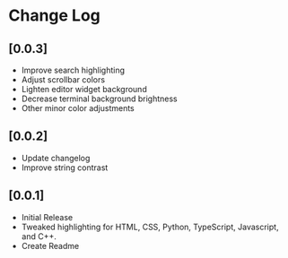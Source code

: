 # Change Log

## [0.0.3]
- Improve search highlighting 
- Adjust scrollbar colors
- Lighten editor widget background
- Decrease terminal background brightness
- Other minor color adjustments

## [0.0.2]
- Update changelog
- Improve string contrast

## [0.0.1]
- Initial Release
- Tweaked highlighting for HTML, CSS, Python, TypeScript, Javascript, and C++. 
- Create Readme







